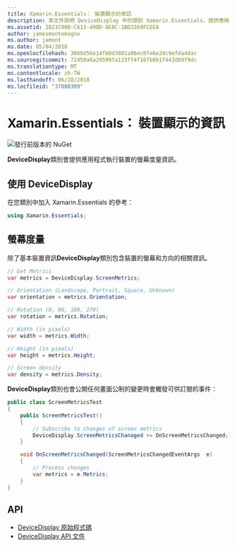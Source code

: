 ```yaml
---
title: Xamarin.Essentials： 裝置顯示的資訊
description: 本文件說明 DeviceDisplay 中的類別 Xamarin.Essentials，提供應用程式執行所在裝置的螢幕標準。
ms.assetid: 2821C908-C613-490D-8E8C-1BD3269FCEEA
author: jamesmontemagno
ms.author: jamont
ms.date: 05/04/2018
ms.openlocfilehash: 3060d56e14fb0d3801a96ec0fe6e24c9efda4dac
ms.sourcegitcommit: 72450a6a29599fa133ff4f16fb0b1f443d89f9dc
ms.translationtype: MT
ms.contentlocale: zh-TW
ms.lasthandoff: 06/28/2018
ms.locfileid: "37080309"
---
```

# <a name="xamarinessentials-device-display-information"></a>Xamarin.Essentials： 裝置顯示的資訊

![發行前版本的 NuGet](~/media/shared/pre-release.png)

**DeviceDisplay**類別會提供應用程式執行裝置的螢幕度量資訊。

## <a name="using-devicedisplay"></a>使用 DeviceDisplay

在您類別中加入 Xamarin.Essentials 的參考：

```csharp
using Xamarin.Essentials;
```

## <a name="screen-metrics"></a>螢幕度量

除了基本裝置資訊**DeviceDisplay**類別包含裝置的螢幕和方向的相關資訊。

```csharp
// Get Metrics
var metrics = DeviceDisplay.ScreenMetrics;

// Orientation (Landscape, Portrait, Square, Unknown)
var orientation = metrics.Orientation;

// Rotation (0, 90, 180, 270)
var rotation = metrics.Rotation;

// Width (in pixels)
var width = metrics.Width;

// Height (in pixels)
var height = metrics.Height;

// Screen density
var density = metrics.Density;
```

**DeviceDisplay**類別也會公開任何畫面公制的變更時會觸發可供訂閱的事件：

```csharp
public class ScreenMetricsTest
{
    public ScreenMetricsTest()
    {
        // Subscribe to changes of screen metrics
        DeviceDisplay.ScreenMetricsChanaged += OnScreenMetricsChanged;
    }

    void OnScreenMetricsChanged(ScreenMetricsChangedEventArgs  e)
    {
        // Process changes
        var metrics = e.Metrics;
    }
}
```

## <a name="api"></a>API

- [DeviceDisplay 原始程式碼](https://github.com/xamarin/Essentials/tree/master/Xamarin.Essentials/DeviceDisplay)
- [DeviceDisplay API 文件](xref:Xamarin.Essentials.DeviceDisplay)
